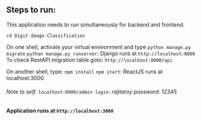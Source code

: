 ## Steps to run:  

This application needs to run simultaneously for backend and frontend.

`cd Digit-Image-Classification`

On one shell, activate your virtual environment and type
`python manage.py migrate`
`python manage.py runserver`: Django runs at `http://localhost:8000`
To check RestAPI migration table goto: `http://localhost:8000/api`

On another shell, type:
`npm install`
`npm start`: ReactJS runs at localhost:3000

###### Note to self: `localhost:8000/admin login`: rajitaroy password: 12345
#### Application runs at `http://localhost:3000`
